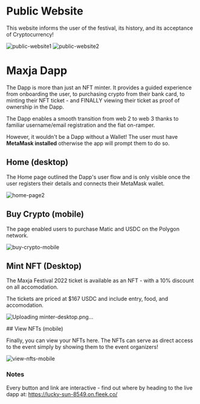 # Public Website

This website informs the user of the festival, its history, and its acceptance of Cryptocurrency!

![public-website1](https://user-images.githubusercontent.com/64858288/175783638-e5686ae6-7023-403d-963a-7e6ed8009482.png)
![public-website2](https://user-images.githubusercontent.com/64858288/175783643-ca0a3ebc-e7af-4caa-874c-91b49dedbedd.png)

# Maxja Dapp

The Dapp is more than just an NFT minter. It provides a guided experience from onboarding the user, to purchasing crypto from their bank card, 
to minting their NFT ticket - and FINALLY viewing their ticket as proof of ownership in the Dapp.

The Dapp enables a smooth transition from web 2 to web 3 thanks to familiar username/email registration and the fiat on-ramper. 

However, it wouldn't be a Dapp without a Wallet! The user must have **MetaMask installed** otherwise the app will prompt them to do so.

## Home (desktop)

The Home page outlined the Dapp's user flow and is only visible once the user registers their details and connects their MetaMask wallet.

![home-page2](https://user-images.githubusercontent.com/64858288/175783830-37d3405a-8722-405d-bb09-9c5e97a92fba.png)

## Buy Crypto (mobile)

The page enabled users to purchase Matic and USDC on the Polygon network. 

![buy-crypto-mobile](https://user-images.githubusercontent.com/64858288/175783886-2099e01f-fa74-4401-a2a4-9ba794bf4025.png)

## Mint NFT (Desktop)

The Maxja Festival 2022 ticket is available as an NFT - with a 10% discount on all accomodation. 

The tickets are priced at $167 USDC and include entry, food, and accomodation.

![Uploading minter-desktop.png…]()

## View NFTs (mobile)

Finally, you can view your NFTs here. The NFTs can serve as direct access to the event simply by showing them to the event organizers!

![view-nfts-mobile](https://user-images.githubusercontent.com/64858288/175784011-3cafff8c-602e-47c5-9174-f4edb77ea801.png)

### Notes

Every button and link are interactive - find out where by heading to the live dapp at: https://lucky-sun-8549.on.fleek.co/ 

